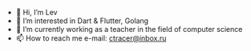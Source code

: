 - 👋 Hi, I’m Lev
- 👀 I’m interested in Dart & Flutter, Golang
- 🌱 I’m currently working as a teacher in the field of computer science
- 📫 How to reach me e-mail: ctracer@inbox.ru

<!---
GolangLev/GolangLev is a ✨ special ✨ repository because its `README.md` (this file) appears on your GitHub profile.
You can click the Preview link to take a look at your changes.
--->
